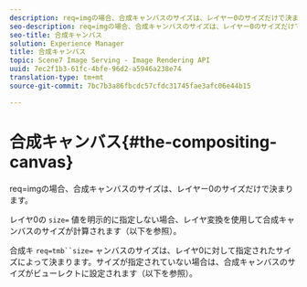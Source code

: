 ```yaml
---
description: req=imgの場合、合成キャンバスのサイズは、レイヤー0のサイズだけで決まります。
seo-description: req=imgの場合、合成キャンバスのサイズは、レイヤー0のサイズだけで決まります。
seo-title: 合成キャンバス
solution: Experience Manager
title: 合成キャンバス
topic: Scene7 Image Serving - Image Rendering API
uuid: 7ec2f1b3-61fc-4bfe-96d2-a5946a238e74
translation-type: tm+mt
source-git-commit: 7bc7b3a86fbcdc57cfdc31745fae3afc06e44b15

---
```



# 合成キャンバス{#the-compositing-canvas}

req=imgの場合、合成キャンバスのサイズは、レイヤー0のサイズだけで決まります。

レイヤ0の `size=` 値を明示的に指定しない場合、レイヤ変換を使用して合成キャンバスのサイズが計算されます（以下を参照）。

合成キ `req=tmb``size=` ャンバスのサイズは、レイヤ0に対して指定されたサイズによって決まります。サイズが指定されていない場合は、合成キャンバスのサイズがビューレクトに設定されます（以下を参照）。
